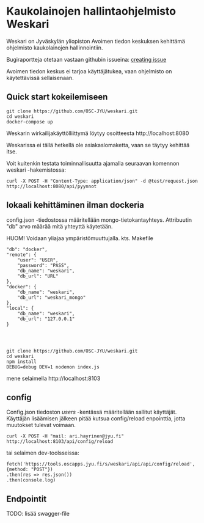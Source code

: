  # Kaukolainojen hallintaohjelmisto Weskari

Weskari on Jyväskylän yliopiston Avoimen tiedon keskuksen kehittämä ohjelmisto kaukolainojen hallinnointiin. 

Bugiraportteja otetaan vastaan githubin issueina: [creating issue](https://docs.github.com/en/issues/tracking-your-work-with-issues/creating-an-issue)

Avoimen tiedon keskus ei tarjoa käyttäjätukea, vaan ohjelmisto on käytettävissä sellaisenaan.



## Quick start kokeilemiseen

    git clone https://github.com/OSC-JYU/weskari.git
    cd weskari
    docker-compose up

Weskarin wirkailijakäyttölliittymä löytyy osoitteesta http://localhost:8080

Weskarissa ei tällä hetkellä ole asiakaslomaketta, vaan se täytyy kehittää itse.

Voit kuitenkin testata toiminnallisuutta ajamalla seuraavan komennon weskari -hakemistossa:

    curl -X POST -H "Content-Type: application/json" -d @test/request.json http://localhost:8080/api/pyynnot



## lokaali kehittäminen ilman dockeria

config.json -tiedostossa määritellään mongo-tietokantayhteys. Attribuutin "db" arvo määrää mitä yhteyttä käytetään.

HUOM! Voidaan yliajaa ympäristömuuttujalla. kts. Makefile


	"db": "docker",
	"remote": {
		"user": "USER",
		"password": "PASS",
		"db_name": "weskari",
		"db_url": "URL"
	},
	"docker": {
		"db_name": "weskari",
		"db_url": "weskari_mongo"
	},
	"local": {
		"db_name": "weskari",
		"db_url": "127.0.0.1"
	}




    git clone https://github.com/OSC-JYU/weskari.git
    cd weskari
    npm install
    DEBUG=debug DEV=1 nodemon index.js


mene selaimella http://localhost:8103


## config
 Config.json tiedoston *users* -kentässä määritellään sallitut käyttäjät. Käyttäjän lisäämisen jälkeen pitää kutsua config/reload enpointtia, jotta muutokset tulevat voimaan.

    curl -X POST -H "mail: ari.hayrinen@jyu.fi" http://localhost:8103/api/config/reload

tai selaimen dev-toolsseissa:

    fetch('https://tools.oscapps.jyu.fi/s/weskari/api/api/config/reload', {method: "POST"})
    .then(res => res.json())
    .then(console.log)

## Endpointit

TODO: lisää swagger-file
